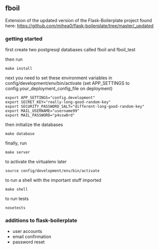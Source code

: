 ## fboil

Extension of the updated version of the Flask-Boilerplate project found here: https://github.com/mjhea0/flask-boilerplate/tree/master/_updated

### getting started
first create two postgresql databases called fboil and fboil_test

then run

	make install

next you need to set these environment variables in config/development/env/bin/activate
(set APP_SETTINGS to config.your_deployment_config_file on deployment)

	export APP_SETTINGS="config.development"
	export SECRET_KEY="really-long-good-random-key"
	export SECURITY_PASSWORD_SALT="different-long-good-random-key"
	export MAIL_USERNAME="username99"
	export MAIL_PASSWORD="p4ssw0rd"
	
then initialize the databases

	make database

finally, run

	make server

to activate the virtualenv later

	source config/development/env/bin/activate

to run a shell with the important stuff imported

	make shell

to run tests

	nosetests

### additions to flask-boilerplate
+ user accounts
+ email confirmation
+ password reset
